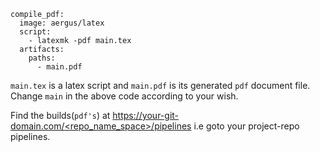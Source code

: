 ```
compile_pdf:
  image: aergus/latex
  script:
    - latexmk -pdf main.tex
  artifacts:
    paths:
      - main.pdf
```

`main.tex` is a latex script and `main.pdf` is its generated `pdf` document file. Change `main` in the above code according to your wish.

Find the builds(`pdf's`) at [https://your-git-domain.com/<repo_name_space>/pipelines](#) i.e goto your project-repo pipelines.
